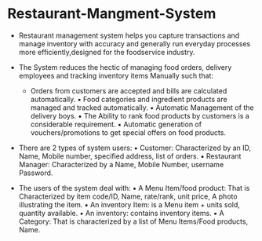 # Restaurant-Mangment-System
 
- Restaurant management system helps you capture transactions and manage inventory with accuracy and generally run everyday processes more efficiently,designed for the foodservice industry.

- The System reduces the hectic of managing food orders, delivery employees and tracking inventory items Manually such that:
  - Orders from customers are accepted and bills are calculated automatically.
▪ Food categories and ingredient products are managed and tracked automatically.
▪ Automatic Management of the delivery boys.
▪ The Ability to rank food products by customers is a considerable requirement.
▪ Automatic generation of vouchers/promotions to get special offers on food products.

- There are 2 types of system users:
▪ Customer: Characterized by an ID, Name, Mobile number, specified address, list of orders.
▪ Restaurant Manager: Characterized by a Name, Mobile Number, username Password.

- The users of the system deal with:
▪ A Menu Item/food product: That is Characterized by item code/ID, Name, rate/rank, unit price, A photo illustrating the item.
▪ An inventory Item: is a Menu item + units sold, quantity available.
▪ An inventory: contains inventory items.
▪ A Category: That is characterized by a list of Menu Items/Food products, Name.
